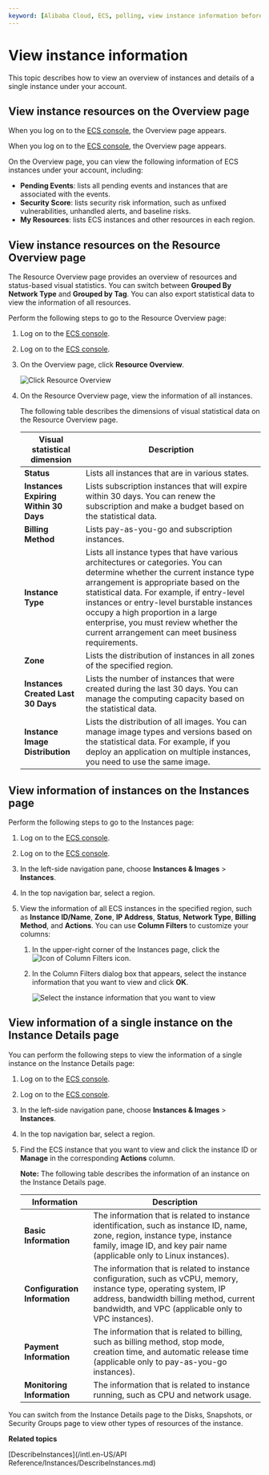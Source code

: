 ```yaml
---
keyword: [Alibaba Cloud, ECS, polling, view instance information before submitting a ticket]
---
```


# View instance information

This topic describes how to view an overview of instances and details of a single instance under your account.

## View instance resources on the Overview page

When you log on to the [ECS console](https://ecs.console.aliyun.com/#/home), the Overview page appears.

When you log on to the [ECS console](https://partners-intl.console.aliyun.com/#/ecs), the Overview page appears.

On the Overview page, you can view the following information of ECS instances under your account, including:

-   **Pending Events**: lists all pending events and instances that are associated with the events.
-   **Security Score**: lists security risk information, such as unfixed vulnerabilities, unhandled alerts, and baseline risks.
-   **My Resources**: lists ECS instances and other resources in each region.

## View instance resources on the Resource Overview page

The Resource Overview page provides an overview of resources and status-based visual statistics. You can switch between **Grouped By Network Type** and **Grouped by Tag**. You can also export statistical data to view the information of all resources.

Perform the following steps to go to the Resource Overview page:

1.  Log on to the [ECS console](https://ecs.console.aliyun.com).

2.  Log on to the [ECS console](https://partners-intl.console.aliyun.com/#/ecs).

3.  On the Overview page, click **Resource Overview**.

    ![Click Resource Overview](https://static-aliyun-doc.oss-accelerate.aliyuncs.com/assets/img/en-US/0101359951/p5369.png)

4.  On the Resource Overview page, view the information of all instances.

    The following table describes the dimensions of visual statistical data on the Resource Overview page.

    |Visual statistical dimension|Description|
    |----------------------------|-----------|
    |**Status**|Lists all instances that are in various states.|
    |**Instances Expiring Within 30 Days**|Lists subscription instances that will expire within 30 days. You can renew the subscription and make a budget based on the statistical data.|
    |**Billing Method**|Lists pay-as-you-go and subscription instances.|
    |**Instance Type**|Lists all instance types that have various architectures or categories. You can determine whether the current instance type arrangement is appropriate based on the statistical data. For example, if entry-level instances or entry-level burstable instances occupy a high proportion in a large enterprise, you must review whether the current arrangement can meet business requirements.|
    |**Zone**|Lists the distribution of instances in all zones of the specified region.|
    |**Instances Created Last 30 Days**|Lists the number of instances that were created during the last 30 days. You can manage the computing capacity based on the statistical data.|
    |**Instance Image Distribution**|Lists the distribution of all images. You can manage image types and versions based on the statistical data. For example, if you deploy an application on multiple instances, you need to use the same image.|


## View information of instances on the Instances page

Perform the following steps to go to the Instances page:

1.  Log on to the [ECS console](https://ecs.console.aliyun.com).

2.  Log on to the [ECS console](https://partners-intl.console.aliyun.com/#/ecs).

3.  In the left-side navigation pane, choose **Instances & Images** \> **Instances**.

4.  In the top navigation bar, select a region.

5.  View the information of all ECS instances in the specified region, such as **Instance ID/Name**, **Zone**, **IP Address**, **Status**, **Network Type**, **Billing Method**, and **Actions**. You can use **Column Filters** to customize your columns:

    1.  In the upper-right corner of the Instances page, click the ![Icon of Column Filters](http://docs-aliyun.cn-hangzhou.oss.aliyun-inc.com/assets/pic/25441/cn_zh/1514174627852/icon_CustomizeItem.png) icon.

    2.  In the Column Filters dialog box that appears, select the instance information that you want to view and click **OK**.

        ![Select the instance information that you want to view](https://static-aliyun-doc.oss-accelerate.aliyuncs.com/assets/img/en-US/0101359951/p5368.png)


## View information of a single instance on the Instance Details page

You can perform the following steps to view the information of a single instance on the Instance Details page:

1.  Log on to the [ECS console](https://ecs.console.aliyun.com).

2.  Log on to the [ECS console](https://partners-intl.console.aliyun.com/#/ecs).

3.  In the left-side navigation pane, choose **Instances & Images** \> **Instances**.

4.  In the top navigation bar, select a region.

5.  Find the ECS instance that you want to view and click the instance ID or **Manage** in the corresponding **Actions** column.

    **Note:** The following table describes the information of an instance on the Instance Details page.

    |Information|Description|
    |-----------|-----------|
    |**Basic Information**|The information that is related to instance identification, such as instance ID, name, zone, region, instance type, instance family, image ID, and key pair name \(applicable only to Linux instances\).|
    |**Configuration Information**|The information that is related to instance configuration, such as vCPU, memory, instance type, operating system, IP address, bandwidth billing method, current bandwidth, and VPC \(applicable only to VPC instances\).|
    |**Payment Information**|The information that is related to billing, such as billing method, stop mode, creation time, and automatic release time \(applicable only to pay-as-you-go instances\).|
    |**Monitoring Information**|The information that is related to instance running, such as CPU and network usage.|


You can switch from the Instance Details page to the Disks, Snapshots, or Security Groups page to view other types of resources of the instance.

**Related topics**  


[DescribeInstances](/intl.en-US/API Reference/Instances/DescribeInstances.md)

